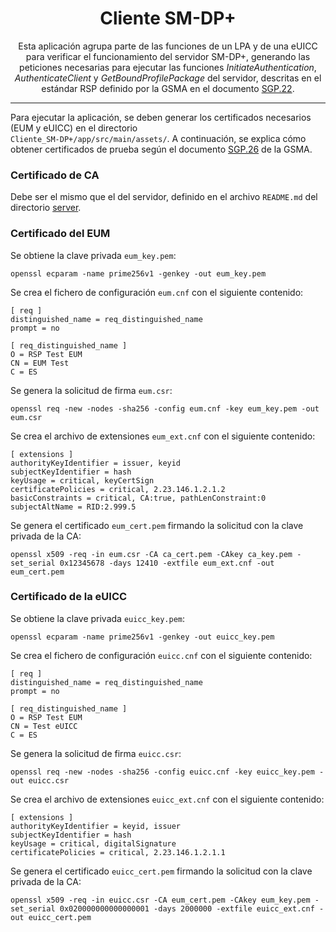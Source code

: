 <p align="center">
   <h1 align="center">Cliente SM-DP+</h1>
</p>

<p align="center">
  Esta aplicación agrupa parte de las funciones de un LPA y de una eUICC para verificar el funcionamiento del servidor SM-DP+, generando las peticiones necesarias para ejecutar las funciones <i>InitiateAuthentication</i>, <i>AuthenticateClient</i> y <i>GetBoundProfilePackage</i> del servidor, descritas en el estándar RSP definido por la GSMA en el documento <a href="https://www.gsma.com/solutions-and-impact/technologies/esim/wp-content/uploads/2023/12/SGP.22-v3.1.pdf" target="blank">SGP.22</a>.
</p>

---

Para ejecutar la aplicación, se deben generar los certificados necesarios (EUM y eUICC) en el directorio \
`Cliente_SM-DP+/app/src/main/assets/`. A continuación, se explica cómo obtener certificados de prueba según el documento <a href="https://www.gsma.com/solutions-and-impact/technologies/esim/wp-content/uploads/2025/01/SGP.26-3.0.2.pdf" target="blank">SGP.26</a> de la GSMA.

### Certificado de CA

Debe ser el mismo que el del servidor, definido en el archivo `README.md` del directorio <a href="https://github.com/dani-mg-05/smdpplus-server-client/tree/main/server" target="blank">server</a>.

### Certificado del EUM

Se obtiene la clave privada `eum_key.pem`:
```
openssl ecparam -name prime256v1 -genkey -out eum_key.pem
```

Se crea el fichero de configuración `eum.cnf` con el siguiente contenido:
```
[ req ]
distinguished_name = req_distinguished_name
prompt = no

[ req_distinguished_name ]
O = RSP Test EUM
CN = EUM Test
C = ES
```

Se genera la solicitud de firma `eum.csr`:
```
openssl req -new -nodes -sha256 -config eum.cnf -key eum_key.pem -out eum.csr
```

Se crea el archivo de extensiones `eum_ext.cnf` con el siguiente contenido:
```
[ extensions ]
authorityKeyIdentifier = issuer, keyid
subjectKeyIdentifier = hash
keyUsage = critical, keyCertSign
certificatePolicies = critical, 2.23.146.1.2.1.2
basicConstraints = critical, CA:true, pathLenConstraint:0
subjectAltName = RID:2.999.5
```

Se genera el certificado `eum_cert.pem` firmando la solicitud con la clave privada de la CA:
```
openssl x509 -req -in eum.csr -CA ca_cert.pem -CAkey ca_key.pem -set_serial 0x12345678 -days 12410 -extfile eum_ext.cnf -out eum_cert.pem
```

### Certificado de la eUICC

Se obtiene la clave privada `euicc_key.pem`:
```
openssl ecparam -name prime256v1 -genkey -out euicc_key.pem
```

Se crea el fichero de configuración `euicc.cnf` con el siguiente contenido:
```
[ req ]
distinguished_name = req_distinguished_name
prompt = no

[ req_distinguished_name ]
O = RSP Test EUM
CN = Test eUICC
C = ES
```

Se genera la solicitud de firma `euicc.csr`:
```
openssl req -new -nodes -sha256 -config euicc.cnf -key euicc_key.pem -out euicc.csr
```

Se crea el archivo de extensiones `euicc_ext.cnf` con el siguiente contenido:
```
[ extensions ]
authorityKeyIdentifier = keyid, issuer
subjectKeyIdentifier = hash
keyUsage = critical, digitalSignature
certificatePolicies = critical, 2.23.146.1.2.1.1
```

Se genera el certificado `euicc_cert.pem` firmando la solicitud con la clave privada de la CA:
```
openssl x509 -req -in euicc.csr -CA eum_cert.pem -CAkey eum_key.pem -set_serial 0x020000000000000001 -days 2000000 -extfile euicc_ext.cnf -out euicc_cert.pem
```
